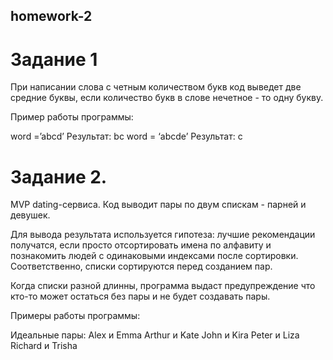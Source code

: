 ## homework-2

# Задание 1

При написании слова с четным количеством букв код выведет две средние буквы, если количество букв в слове нечетное - то одну букву.

Пример работы программы:

word =’abcd’ Результат: bc
word = ‘abcde’ Результат: c
 
 
# Задание 2.
 
MVP dating-сервиса.
Код выводит пары по двум спискам - парней и девушек.

Для вывода результата используется гипотеза: лучшие рекомендации получатся, если просто отсортировать имена по алфавиту и познакомить людей с одинаковыми индексами после сортировки. 
Соответственно, списки сортируются перед созданием пар.

Когда списки разной длинны, программа выдаст предупреждение что кто-то может остаться без пары и не будет создавать пары.
 
Примеры работы программы:

Идеальные пары:
Alex и Emma
Arthur и Kate
John и Kira
Peter и Liza
Richard и Trisha
